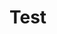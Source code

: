 # Test
<script>
  //import AcademicQuery from "demos/leo/dice_roller_3.js"; 
  async function foo() { 
    //var foo = await (<academic-query></academic-query>)
    var foo = await (<dice-roller-3></dice-roller-3>)
    //var foo = <example-todo></example-todo>
    //foo.setQuery("Ti='the'") 
    return foo; 
  }
  foo()
</script>